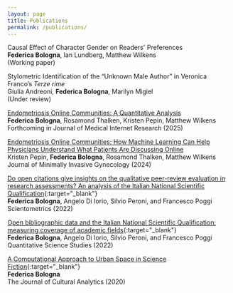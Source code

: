 ```yaml
---
layout: page
title: Publications
permalink: /publications/
---
```

<!-- Evaluation of Generative Language Models for Patient Question Answering <br/>
**Federica Bologna**, Noémie Elhadad, Matthew Wilkens  <br/>
(Working paper)<br/> -->

Causal Effect of Character Gender on Readers' Preferences <br/>
**Federica Bologna**, Ian Lundberg, Matthew Wilkens <br/>
(Working paper)<br/>

Stylometric Identification of the “Unknown Male Author” in Veronica Franco’s _Terze rime_ <br/>
Giulia Andreoni, **Federica Bologna**, Marilyn Migiel  <br/>
(Under review)<br/>

[Endometriosis Online Communities: A Quantitative Analysis](https://doi.org/10.1101/2024.02.27.24303445) <br/>
**Federica Bologna**, Rosamond Thalken, Kristen Pepin, Matthew Wilkens <br/>
Forthcoming in Journal of Medical Internet Research (2025)<br/>

[Endometriosis Online Communities: How Machine Learning Can Help Physicians Understand What Patients Are Discussing Online](https://doi.org/10.1016/j.jmig.2024.08.001) <br/>
Kristen Pepin, **Federica Bologna**, Rosamond Thalken, Matthew Wilkens <br/>
Journal of Minimally Invasive Gynecology (2024)<br/>

[Do open citations give insights on the qualitative peer-review evaluation in research assessments? An analysis of the Italian National Scientific Qualification](https://doi.org/10.1007/s11192-022-04581-6){:target="_blank"}  <br/>
**Federica Bologna**, Angelo Di Iorio, Silvio Peroni, and Francesco Poggi  <br/>
Scientometrics (2022)<br/>

[Open bibliographic data and the Italian National Scientific Qualification: measuring coverage of academic fields](https://doi.org/10.1162/qss_a_00203){:target="_blank"}  <br/>
**Federica Bologna**, Angelo Di Iorio, Silvio Peroni, and Francesco Poggi  <br/>
Quantitative Science Studies (2022)<br/>

[A Computational Approach to Urban Space in Science Fiction](https://doi.org/10.22148/001c.18120){:target="_blank"}   
**Federica Bologna**  <br/>
The Journal of Cultural Analytics (2020)  <br/>
